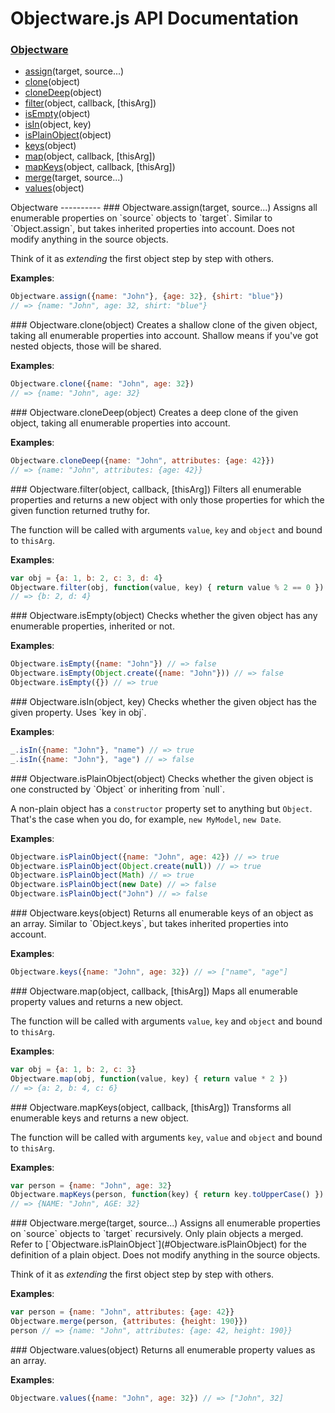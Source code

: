 Objectware.js API Documentation
===============================
### [Objectware](#Objectware)
- [assign](#Objectware.assign)(target, source...)
- [clone](#Objectware.clone)(object)
- [cloneDeep](#Objectware.cloneDeep)(object)
- [filter](#Objectware.filter)(object, callback, [thisArg])
- [isEmpty](#Objectware.isEmpty)(object)
- [isIn](#Objectware.isIn)(object, key)
- [isPlainObject](#Objectware.isPlainObject)(object)
- [keys](#Objectware.keys)(object)
- [map](#Objectware.map)(object, callback, [thisArg])
- [mapKeys](#Objectware.mapKeys)(object, callback, [thisArg])
- [merge](#Objectware.merge)(target, source...)
- [values](#Objectware.values)(object)


<a name="Objectware" />
Objectware
----------


<a name="Objectware.assign" />
### Objectware.assign(target, source...)
Assigns all enumerable properties on `source` objects to `target`.  
Similar to `Object.assign`, but takes inherited properties into account.
Does not modify anything in the source objects.

Think of it as _extending_ the first object step by step with others.

**Examples**:
```javascript
Objectware.assign({name: "John"}, {age: 32}, {shirt: "blue"})
// => {name: "John", age: 32, shirt: "blue"}
```

<a name="Objectware.clone" />
### Objectware.clone(object)
Creates a shallow clone of the given object, taking all enumerable
properties into account.  
Shallow means if you've got nested objects, those will be shared.

**Examples**:
```javascript
Objectware.clone({name: "John", age: 32})
// => {name: "John", age: 32}
```

<a name="Objectware.cloneDeep" />
### Objectware.cloneDeep(object)
Creates a deep clone of the given object, taking all enumerable properties
into account.

**Examples**:
```javascript
Objectware.cloneDeep({name: "John", attributes: {age: 42}})
// => {name: "John", attributes: {age: 42}}
```

<a name="Objectware.filter" />
### Objectware.filter(object, callback, [thisArg])
Filters all enumerable properties and returns a new object with only those
properties for which the given function returned truthy for.

The function will be called with arguments `value`, `key` and `object` and
bound to `thisArg`.

**Examples**:
```javascript
var obj = {a: 1, b: 2, c: 3, d: 4}
Objectware.filter(obj, function(value, key) { return value % 2 == 0 })
// => {b: 2, d: 4}
```

<a name="Objectware.isEmpty" />
### Objectware.isEmpty(object)
Checks whether the given object has any enumerable properties, inherited
or not.

**Examples**:
```javascript
Objectware.isEmpty({name: "John"}) // => false
Objectware.isEmpty(Object.create({name: "John"})) // => false
Objectware.isEmpty({}) // => true
```

<a name="Objectware.isIn" />
### Objectware.isIn(object, key)
Checks whether the given object has the given property. Uses `key in obj`.

**Examples**:
```javascript
_.isIn({name: "John"}, "name") // => true
_.isIn({name: "John"}, "age") // => false
```

<a name="Objectware.isPlainObject" />
### Objectware.isPlainObject(object)
Checks whether the given object is one constructed by `Object` or inheriting
from `null`.

A non-plain object has a `constructor` property set to anything but `Object`.
That's the case when you do, for example, `new MyModel`, `new Date`.

**Examples**:
```javascript
Objectware.isPlainObject({name: "John", age: 42}) // => true
Objectware.isPlainObject(Object.create(null)) // => true
Objectware.isPlainObject(Math) // => true
Objectware.isPlainObject(new Date) // => false
Objectware.isPlainObject("John") // => false
```

<a name="Objectware.keys" />
### Objectware.keys(object)
Returns all enumerable keys of an object as an array.
Similar to `Object.keys`, but takes inherited properties into account.

**Examples**:
```javascript
Objectware.keys({name: "John", age: 32}) // => ["name", "age"]
```

<a name="Objectware.map" />
### Objectware.map(object, callback, [thisArg])
Maps all enumerable property values and returns a new object.

The function will be called with arguments `value`, `key` and `object` and
bound to `thisArg`.

**Examples**:
```javascript
var obj = {a: 1, b: 2, c: 3}
Objectware.map(obj, function(value, key) { return value * 2 })
// => {a: 2, b: 4, c: 6}
```

<a name="Objectware.mapKeys" />
### Objectware.mapKeys(object, callback, [thisArg])
Transforms all enumerable keys and returns a new object.

The function will be called with arguments `key`, `value` and `object` and
bound to `thisArg`.

**Examples**:
```javascript
var person = {name: "John", age: 32}
Objectware.mapKeys(person, function(key) { return key.toUpperCase() })
// => {NAME: "John", AGE: 32}
```

<a name="Objectware.merge" />
### Objectware.merge(target, source...)
Assigns all enumerable properties on `source` objects to `target`
recursively.  
Only plain objects a merged. Refer to
[`Objectware.isPlainObject`](#Objectware.isPlainObject) for the definition of
a plain object. Does not modify anything in the source objects.

Think of it as _extending_ the first object step by step with others.

**Examples**:
```javascript
var person = {name: "John", attributes: {age: 42}}
Objectware.merge(person, {attributes: {height: 190}})
person // => {name: "John", attributes: {age: 42, height: 190}}
```

<a name="Objectware.values" />
### Objectware.values(object)
Returns all enumerable property values as an array.

**Examples**:
```javascript
Objectware.values({name: "John", age: 32}) // => ["John", 32]
```
